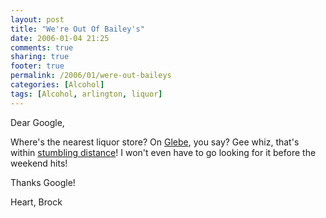 ```yaml
---
layout: post
title: "We're Out Of Bailey's"
date: 2006-01-04 21:25
comments: true
sharing: true
footer: true
permalink: /2006/01/were-out-baileys
categories: [Alcohol]
tags: [Alcohol, arlington, liquor]
---
```

Dear Google,

Where's the nearest liquor store?  On <a href="http://www.google.com/local?num=20&hl=en&lr=&safe=off&q=liquor&near=Arlington,+VA+22206&ll=38.845357,-77.068233&spn=0.021492,0.040255">Glebe</a>, you say?  Gee whiz, that's within <a href="http://www.google.com/local?f=li&daddr=2955+S+Glebe+Rd,+Alexandria,+VA+22301&saddr=1400+28th+st+s,+Arlington,+VA+22206">stumbling distance</a>!  I won't even have to go looking for it before the weekend hits!

Thanks Google!

Heart,
Brock
